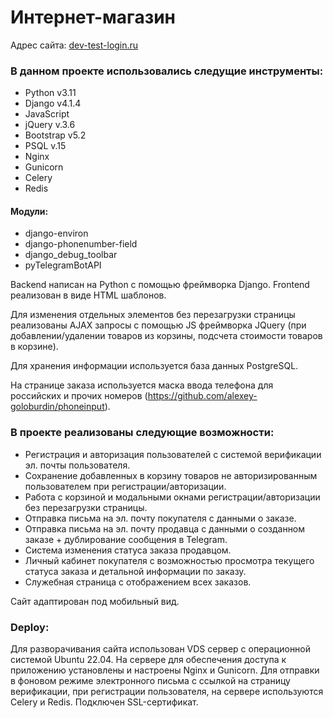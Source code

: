 # Интернет-магазин 
Адрес сайта: [dev-test-login.ru](http://dev-test-login.ru)
### В данном проекте использовались следущие инструменты:

- Python v3.11
- Django v4.1.4
- JavaScript
- jQuery v.3.6
- Bootstrap v5.2
- PSQL v.15
- Nginx
- Gunicorn
- Celery
- Redis

####  Модули:
- django-environ
- django-phonenumber-field
- django_debug_toolbar
- pyTelegramBotAPI

Backend написан на Python с помощью фреймворка Django. Frontend реализован в виде HTML шаблонов. 

Для изменения отдельных элементов без перезагрузки страницы реализованы AJAX запросы 
с помощью JS фреймворка JQuery (при добавлении/удалении товаров из корзины,
подсчета стоимости товаров в корзине).

Для хранения информации используется база данных PostgreSQL.

На странице заказа используется маска ввода телефона для российских и прочих номеров 
(https://github.com/alexey-goloburdin/phoneinput).

### В проекте реализованы следующие возможности:
- Регистрация и авторизация пользователей с системой верификации эл. почты пользователя.
- Сохранение добавленных в корзину товаров не авторизированным пользователем при регистрации/авторизации.
- Работа с корзиной и модальными окнами регистрации/авторизации без перезагрузки страницы.
- Отправка письма на эл. почту покупателя с данными о заказе.
- Отправка письма на эл. почту продавца с данными о созданном заказе + дублирование сообщения
 в Telegram.
- Система изменения статуса заказа продавцом.
- Личный кабинет покупателя с возможностью просмотра текущего статуса заказа и детальной 
информации по заказу.
- Служебная страница с отображением всех заказов.

Сайт адаптирован под мобильный вид.

### Deploy:
Для разворачивания сайта использован VDS сервер с операционной системой Ubuntu 22.04. На сервере для 
обеспечения доступа к приложению установлены и настроены Nginx и Gunicorn. Для отправки
в фоновом режиме электронного письма с ссылкой на страницу верификации, при регистрации пользователя, 
на сервере используются Celery и Redis. Подключен SSL-сертификат.
